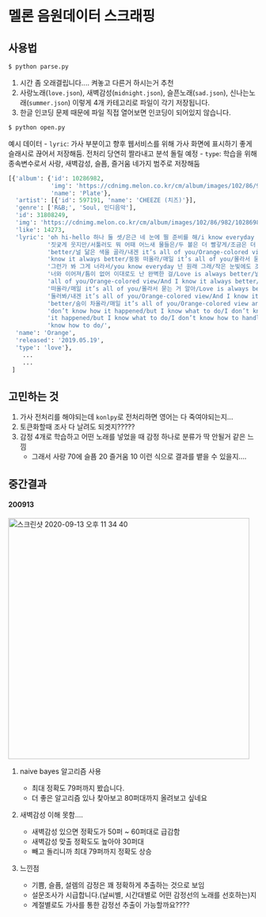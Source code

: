 # 멜론 음원데이터 스크래핑

## 사용법

```bash
$ python parse.py
```

1. 시간 좀 오래결립니다.... 켜놓고 다른거 하시는거 추천
2. 사랑노래(`love.json`), 새벽감성(`midnight.json`), 슬픈노래(`sad.json`), 신나는노래(`summer.json`)
 이렇게 4개 카테고리로 파일이 각기 저장됩니다. 
3. 한글 인코딩 문제 때문에 파일 직접 열어보면 인코딩이 되어있지 않습니다.
```bash
$ python open.py
```
예시 데이터
    - `lyric`: 가사 부분이고 향후 웹서비스를 위해 가사 화면에 표시하기 좋게 슬래시로 끊어서 저장해둠. 전처리 당연히 짤라내고 분석 돌릴 예정
    - `type`: 학습을 위해 종속변수로서 사랑, 새벽감성, 슬픔, 즐거움 네가지 범주로 저장해둠
```python
[{'album': {'id': 10286982,
            'img': 'https://cdnimg.melon.co.kr/cm/album/images/102/86/982/10286982_500.jpg?2f04262baf6d2231dea855c32cc46ade/melon/quality/80/optimize',
            'name': 'Plate'},
  'artist': [{'id': 597191, 'name': 'CHEEZE (치즈)'}],
  'genre': ['R&B;', 'Soul, 인디음악'],
  'id': 31808249,
  'img': 'https://cdnimg.melon.co.kr/cm/album/images/102/86/982/10286982_500.jpg?2f04262baf6d2231dea855c32cc46ade/melon/quality/80/optimize',
  'like': 14273,
  'lyric': 'oh hi-hello 하나 둘 셋/은근 네 눈에 띌 준비를 해/i know everyday 너 몰래 이래/볼 때마다 넌 '
           '짓궂게 웃지만/서툴러도 뭐 어때 어느새 물들은/두 볼은 더 빨갛게/조금은 더 가깝게/Love is always '
           'better/널 닮은 색을 골라/내겐 it’s all of you/Orange-colored view/And I '
           'know it always better/둥둥 떠올라/매일 it’s all of you/몰라서 묻는 거 알아/너라서 '
           '그런가 봐 그게 너라서/you know everyday 넌 원래 그래/작은 눈빛에도 조금 예민해/나도 모르게 모든 게 '
           '너와 이어져/틈이 없어 이대로도 난 완벽한 걸/Love is always better/널 닮은 색을 골라/내겐 it’s '
           'all of you/Orange-colored view/And I know it always better/둥둥 '
           '떠올라/매일 it’s all of you/몰라서 묻는 거 알아/Love is always better/이리저리 '
           '둘러봐/내겐 it’s all of you/Orange-colored view/And I know it always '
           'better/숨이 차올라/매일 it’s all of you/Orange-colored view and you/I '
           'don’t know how it happened/but I know what to do/I don’t know how '
           'it happened/but I know what to do/I don’t know how to handle/but I '
           'know how to do/',
  'name': 'Orange',
  'released': '2019.05.19',
  'type': 'love'},
    ...
    ...
 ]
```

## 고민하는 것
1. 가사 전처리를 해야되는데 `konlpy`로 전처리하면 영어는 다 죽여야되는지...
2. 토큰화할때 조사 다 날려도 되겟지?????
3. 감정 4개로 학습하고 어떤 노래를 넣었을 때 감정 하나로 분류가 딱 안될거 같은 느낌
    - 그래서 사랑 70에 슬픔 20 즐거움 10 이런 식으로 결과를 뱉을 수 있을지....
    
## 중간결과
#### 200913
<img width="487" alt="스크린샷 2020-09-13 오후 11 34 40" src="https://user-images.githubusercontent.com/53211781/93021365-30b6eb00-f61d-11ea-9760-2351d1a61f71.png">

1. naive bayes 알고리즘 사용
    - 최대 정확도 79퍼까지 봤습니다. 
    - 더 좋은 알고리즘 있나 찾아보고 80퍼대까지 올려보고 싶네요
2. 새벽감성 이해 못함....
    - 새벽감성 있으면 정확도가 50퍼 ~ 60퍼대로 급감함
    - 새벽감성 맞출 정확도도 높아야 30퍼대
    - 빼고 돌리니까 최대 79퍼까지 정확도 상승

3. 느낀점
    - 기쁨, 슬픔, 설렘의 감정은 꽤 정확하게 추출하는 것으로 보임
    - 설문조사가 시급합니다.(날씨별, 시간대별로 어떤 감정선의 노래를 선호하는)지
    - 계절별로도 가사를 통한 감정선 추출이 가능할까요????